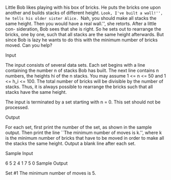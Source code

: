 Little Bob likes playing with his box of bricks. He puts the bricks one upon another and builds stacks of different height. ``Look, I've built a wall!'', he tells his older sister Alice. ``Nah, you should make all stacks the same height. Then you would have a real wall.'', she retorts. After a little con- sideration, Bob sees that she is right. So he sets out to rearrange the bricks, one by one, such that all stacks are the same height afterwards. But since Bob is lazy he wants to do this with the minimum number of bricks moved. Can you help?


Input 

The input consists of several data sets. Each set begins with a line containing the number n of stacks Bob has built. The next line contains n numbers, the heights hi of the n stacks. You may assume  1 <= n <= 50 and 1 <= h_i <= 100.
The total number of bricks will be divisible by the number of stacks. Thus, it is always possible to rearrange the bricks such that all stacks have the same height.

The input is terminated by a set starting with n = 0. This set should not be processed.

Output 

For each set, first print the number of the set, as shown in the sample output. Then print the line ``The minimum number of moves is k.'', where k is the minimum number of bricks that have to be moved in order to make all the stacks the same height.
Output a blank line after each set.

Sample Input 

6
5 2 4 1 7 5
0
Sample Output 

Set #1
The minimum number of moves is 5.

